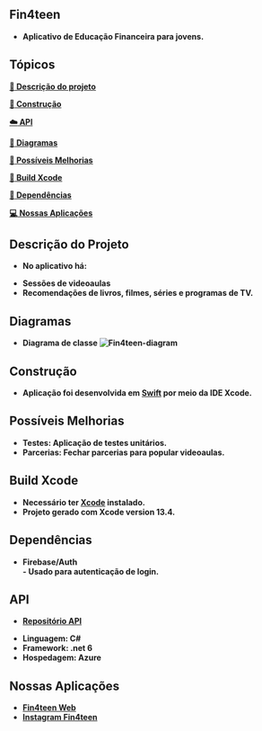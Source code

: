 ## Fin4teen

* <b>Aplicativo de Educação Financeira para jovens.<br>

## Tópicos 

 [:book: Descrição do projeto](#descrição-do-projeto)
 
 [:wrench: Construção](#construção)
 
 [:cloud: API](#api)
 
 [:page_facing_up: Diagramas](#diagramas)
 
 [:gem: Possíveis Melhorias](#possíveis-melhorias)
 
 [:hammer: Build Xcode](#build-xcode)
 
 [:open_file_folder: Dependências](#dependências)

 [:computer: Nossas Aplicações](#nossas-aplicações)

## Descrição do Projeto
* <b>No aplicativo há:
- Sessões de videoaulas
- Recomendações de livros, filmes, séries e programas de TV. <br>

## Diagramas

- Diagrama de classe
![Fin4teen-diagram](https://user-images.githubusercontent.com/65302846/204023430-ef13fb3f-97dd-488a-8689-fc426478854f.png)

## Construção
* Aplicação foi desenvolvida em [Swift](https://www.apple.com/br/swift/) por meio da IDE Xcode.

## Possíveis Melhorias
* <b>Testes</b>: Aplicação de testes unitários.
* <b>Parcerias</b>: Fechar parcerias para popular videoaulas.

## Build Xcode
* Necessário ter [Xcode](https://developer.apple.com/xcode/) instalado.
* Projeto gerado com Xcode version 13.4.

## Dependências
* <b>Firebase/Auth<br> - Usado para autenticação de login.
 
## API
* [Repositório API](https://github.com/AlyssonAguiar/Fin4TeenAPI)
- Linguagem: C#
- Framework: .net 6
- Hospedagem: Azure

## Nossas Aplicações
* [Fin4teen Web](https://leojportes.github.io/Fin4teenWeb/)
* [Instagram Fin4teen](https://www.instagram.com/fin4teenapp/)



